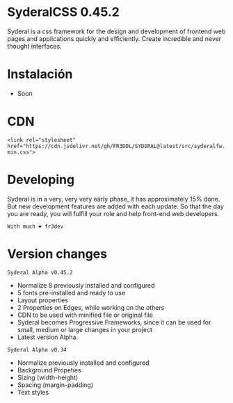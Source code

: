 # SyderalCSS 0.45.2

Syderal is a css framework for the design and development of frontend web pages and applications quickly and efficiently. Create incredible and never thought interfaces.

# Instalación
- Soon

# CDN
`<link rel="stylesheet" href="https://cdn.jsdelivr.net/gh/FR3DDL/SYDERAL@latest/src/syderalfw.min.css">`

# Developing
Syderal is in a very, very very early phase, it has approximately 15% done. But new development features are added with each update. So that the day you are ready, you will fulfill your role and help front-end web developers.

`With much ❤ fr3dev`


# Version changes
`Syderal Alpha v0.45.2`
- Normalize 8 previously installed and configured
- 5 fonts pre-installed and ready to use
- Layout properties
- 2 Properties on Edges, while working on the others
- CDN to be used with minified file or original file
- Syderal becomes Progressive Frameworks, since it can be used for small, medium or large changes in your project
- Latest version Alpha.

`Syderal Alpha v0.34`
- Normalize previously installed and configured
- Background Propeties
- Sizing (width-height)
- Spacing (margin-padding)
- Text styles
